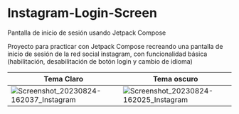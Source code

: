# Instagram-Login-Screen
Pantalla de inicio de sesión usando Jetpack Compose

Proyecto para practicar con Jetpack Compose recreando una pantalla de inicio de sesión de la red social instagram, 
con funcionalidad básica (habilitación, desabilitación de botón login y cambio de idioma)

| **Tema Claro** | **Tema oscuro** |
|--------------| --------------|
| ![Screenshot_20230824-162037_Instagram](https://github.com/diegoxze35/Instagram-Login-Screen/assets/115143423/c77c5ad9-e08c-428c-b004-f51bdff2d6ac) | ![Screenshot_20230824-162025_Instagram](https://github.com/diegoxze35/Instagram-Login-Screen/assets/115143423/261fcb9b-35c5-46d3-93d2-fcf81238a6fd) |

